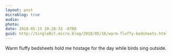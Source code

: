 ```yaml
---
layout: post
microblog: true
audio: 
photo: 
date: 2018-05-15 20:28:33 -0700
guid: http://SingleBit.micro.blog/2018/05/16/warm-fluffy-bedsheets.html
---
```

Warm fluffy bedsheets hold me hostage for the day while birds sing outside. 
